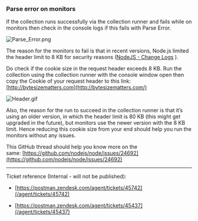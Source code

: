 ### Parse error on monitors

If the collection runs successfully via the collection runner and fails while on monitors then check in the console logs if this fails with Parse Error.

![Parse_Error.png](https://support.getpostman.com/hc/article_attachments/360058986934/Parse_Error.png)

The reason for the monitors to fail is that in recent versions, Node.js limited the header limit to 8 KB for security reasons ([NodeJS - Change Logs](https://github.com/nodejs/node/blob/master/doc/changelogs/CHANGELOG_V10.md#2018-11-27-version-10140-dubnium-lts-rvagg) ). 

Do check if the cookie size in the request header exceeds 8 KB. Run the collection using the collection runner with the console window open then copy the Cookie of your request header to this link: [http://bytesizematters.com](http://bytesizematters.com/)

![Header.gif](https://support.getpostman.com/hc/article_attachments/360059876033/Header.gif)

  
Also, the reason for the run to succeed in the collection runner is that it’s using an older version, in which the header limit is 80 KB (this might get upgraded in the future), but monitors use the newer version with the 8 KB limit. Hence reducing this cookie size from your end should help you run the monitors without any issues.

This GitHub thread should help you know more on the same: [https://github.com/nodejs/node/issues/24692](https://github.com/nodejs/node/issues/24692)

* * *

Ticket reference (Internal - will not be published):

*   [https://postman.zendesk.com/agent/tickets/45742](/agent/tickets/45742)
    
*   [https://postman.zendesk.com/agent/tickets/45437](/agent/tickets/45437)